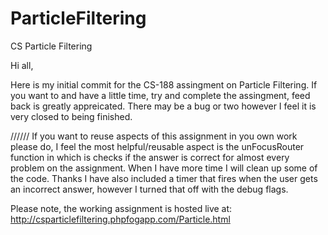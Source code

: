 ParticleFiltering
=================

CS Particle Filtering

Hi all,

Here is my initial commit for the CS-188 assingment on Particle Filtering. If you want to and have a little time, try and complete the assingment, feed back is greatly appreicated. There may be a bug or two however I feel it is very closed to being finished. 

//////
If you want to reuse aspects of this assignment in you own work please do, I feel the most helpful/reusable aspect is the unFocusRouter function in which is checks if the answer is correct for almost every problem on the assignment. When I have more time I will clean up some of the code. Thanks
I have also included a timer that fires when the user gets an incorrect answer, however I turned that off with the debug flags.


Please note, the working assignment is hosted live at:
http://csparticlefiltering.phpfogapp.com/Particle.html